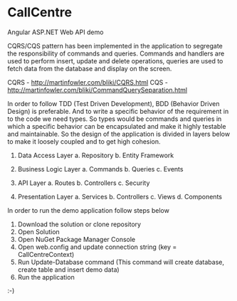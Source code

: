 # CallCentre
Angular ASP.NET Web API demo

CQRS/CQS pattern has been implemented in the application to segregate the responsibility of commands and queries. Commands and handlers are used to perform insert, update and delete operations, queries are used to fetch data from the database and display on the screen.

CQRS - http://martinfowler.com/bliki/CQRS.html
CQS - http://martinfowler.com/bliki/CommandQuerySeparation.html

In order to follow TDD (Test Driven Development), BDD (Behavior Driven Design) is preferable. And to write a specific behavior of the requirement in to the code we need types. So types would be commands and queries in which a specific behavior can be encapsulated and make it highly testable and maintainable.
So the design of the application is divided in layers below to make it loosely coupled and to get high cohesion.

1. Data Access Layer
   a. Repository
   b. Entity Framework

2. Business Logic Layer
   a. Commands
   b. Queries
   c. Events

3. API Layer
   a. Routes
   b. Controllers
   c. Security

4. Presentation Layer
   a. Services
   b. Controllers
   c. Views
   d. Components

In order to run the demo application follow steps below

1. Download the solution or clone repository
2. Open Solution
3. Open NuGet Package Manager Console
4. Open web.config and update connection string (key = CallCentreContext)
5. Run Update-Database command (This command will create database, create table and insert demo data)
6. Run the application

:-)
